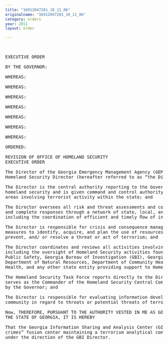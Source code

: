 ```yaml
---
title: "16912047201_10_11_06"
originalname: "16912047201_10_11_06"
category: orders
year: 2011
layout: order

---
```

<pre>
 

EXECUTIVE ORDER

BY THE GOVERNOR:

WHEREAS:

WHEREAS:

WHEREAS:

WHEREAS:

WHEREAS:

WHEREAS:

WHEREAS:

ORDERED:

REVISION OF OFFICE OF HOMELAND SECURITY
EXECUTIVE ORDER

The Director of the Georgia Emergency Management Agency (GEMA) serves as the State
Homeland Security Director (hereafter referred to as “the Director”); and

The Director is the central authority reporting to the Governor on all matters relating to
homeland security and is given command and control authority over all operational
areas involving terrorist activity within the state; and

The Director oversees all risk and threat assessments and coordinates all plans for timely
and complete responses through a network of state, local, and federal organizations,
including the coordination of efficient and timely ﬂow of information; and

The Director is responsible for crisis and consequence management planning, including
measures to identify, acquire, and plan the use of resources needed to anticipate,
prevent, and/ or resolve a threat or act of terrorism; and

The Director coordinates and reviews all activities involving homeland security,
including the oversight of Homeland Security activities found in the Department of
Public Safety, Georgia Bureau of Investigation (GBI), Georgia National Guard,
Department of Natural Resources, Department of Community Health, Division of Public
Health, and any other state entity providing support to Homeland Security; and

The Homeland Security Task Force reports directly to the Director and the Director
serves as the Commander of the Homeland Security Central Command when activated
by the Governor; and

The Director is responsible for evaluating information developed by the criminal justice
community in regard to threats or potential threats of terrorism.

Now, THEREFORE, PURSUANT TO THE AUTHORITY VESTED IN ME AS GOVERNOR OF
THE STATE OF GEORGIA, IT IS HEREBY

That the Georgia Information Sharing and Analysis Center (GISAC) shall be an “all-
crimes” fusion center maintaining a terrorism analytical component and shall operate
under the direction of the GBI Director.

</pre>
